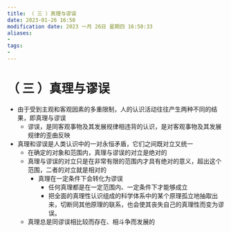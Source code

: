 ```yaml
---
title: （ 三 ）真理与谬误
date: 2023-01-26 16:50
modification date: 2023 一月 26日 星期四 16:50:33
aliases: 
- 
tags: 
- 
---
```


# （ 三 ）真理与谬误

- 由于受到主观和客观因素的多重限制，人的认识活动往往产生两种不同的结果，即真理与谬误
	- 谬误，是同客观事物及其发展规律相违背的认识，是对客观事物及其发展规律的歪曲反映
- 真理和谬误是人类认识中的一对永恒矛盾，它们之间既对立又统一
	- 在确定的对象和范围内，真理与谬误的对立是绝对的
	- 真理与谬误的对立只是在非常有限的范围内才具有绝对的意义，超出这个范围，二者的对立就是相对的
		- 真理在一定条件下会转化为谬误
			- 任何真理都是在一定范围内、一定条件下才能够成立
			- 把全面的真理性认识组成的科学体系中的某个原理孤立地抽取出来，切断同其他原理的联系，也会使其丧失自己的真理性而变为谬误。
	- 真理总是同谬误相比较而存在、相斗争而发展的